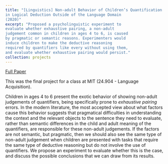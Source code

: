 ```yaml
---
title: "[Linguistics] Non-adult Behavior of Children’s Quantification
in Logical Deduction Outside of the Language Domain 
(2020)"
excerpt: "Proposed a psycholinguistic experiment to 
evaluate whether exhaustive pairing, a non-adult 
judgement common in children in ages 4 to 6, is caused
by pragmatic or semantic reasons. Experimenters would 
induce children to make the deductive reasoning 
required by quantifiers like every without using them, 
and evaluate whether exhaustive pairing would persist."
collection: projects
---
```

[Full Paper](https://rogerioagjr.github.io/files/24904-project.pdf)

This was the final project for a class at MIT 
(24.904 - Language Acquisition).

Children in ages 4 to 6 present the exotic behavior of 
showing non-adult judgements of quantifiers, being 
specifically prone to *exhaustive pairing* errors. In 
the modern literature, the most accepted view about 
what factors cause this behavior suggests that 
pragmatical difficulties in understanding the 
context and the relevant objects to the sentence they 
need to evaluate, rather than semantic differences in 
the child and adult meaning of the quantifiers, are 
responsible for these non-adult judgements. If the 
factors are not semantic, but pragmatic, then we should
also see the same type of non-adult judgement when 
children are presented with tasks that require the same
type of deductive reasoning but do not involve the use
of quantifiers. We propose an experiment to evaluate 
whether this is the case, and discuss the possible 
conclusions that we can draw from its results.